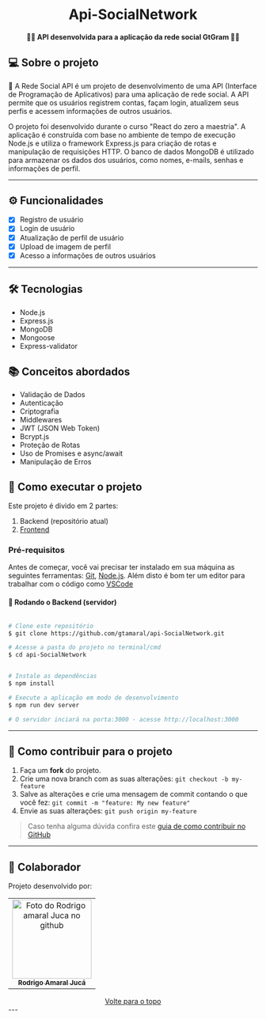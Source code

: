 </p>
<h1 align="center">
    Api-SocialNetwork 
</h1>

<h4 align="center"> 
	📖📓  API desenvolvida para a aplicação da rede social GtGram  📓📖
</h4>


</p>


## 💻 Sobre o projeto

🔎 A Rede Social API é um projeto de desenvolvimento de uma API (Interface de Programação de Aplicativos) para uma aplicação de rede social. A API permite que os usuários registrem contas, façam login, atualizem seus perfis e acessem informações de outros usuários.




O projeto foi desenvolvido durante o curso "React do zero a maestria". A aplicação é construída com base no ambiente de tempo de execução Node.js e utiliza o framework Express.js para criação de rotas e manipulação de requisições HTTP. O banco de dados MongoDB é utilizado para armazenar os dados dos usuários, como nomes, e-mails, senhas e informações de perfil.



---

## ⚙️ Funcionalidades

- [x] Registro de usuário
- [x] Login de usuário
- [x] Atualização de perfil de usuário
- [x] Upload de imagem de perfil
- [x] Acesso a informações de outros usuários

---
## 🛠 Tecnologias
- Node.js
- Express.js
- MongoDB
- Mongoose
- Express-validator

## 📚 Conceitos abordados

- Validação de Dados
- Autenticação 
- Criptografia
- Middlewares
- JWT (JSON Web Token)
- Bcrypt.js
- Proteção de Rotas
- Uso de Promises e async/await
- Manipulação de Erros

## 🚀 Como executar o projeto

Este projeto é divido em 2 partes:
1. Backend (repositório atual)
2. [Frontend](https://github.com/gtamaral/gtGram-frontend)


### Pré-requisitos

Antes de começar, você vai precisar ter instalado em sua máquina as seguintes ferramentas:
[Git](https://git-scm.com), [Node.js](https://nodejs.org/en/). 
Além disto é bom ter um editor para trabalhar com o código como [VSCode](https://code.visualstudio.com/)

#### 🎲 Rodando o Backend (servidor)

```bash

# Clone este repositório
$ git clone https://github.com/gtamaral/api-SocialNetwork.git

# Acesse a pasta do projeto no terminal/cmd
$ cd api-SocialNetwork


# Instale as dependências
$ npm install

# Execute a aplicação em modo de desenvolvimento
$ npm run dev server

# O servidor inciará na porta:3000 - acesse http://localhost:3000 

```
---


    

## 💪 Como contribuir para o projeto

1. Faça um **fork** do projeto.
2. Crie uma nova branch com as suas alterações: `git checkout -b my-feature`
3. Salve as alterações e crie uma mensagem de commit contando o que você fez: `git commit -m "feature: My new feature"`
4. Envie as suas alterações: `git push origin my-feature`
> Caso tenha alguma dúvida confira este [guia de como contribuir no GitHub](./CONTRIBUTING.md)

---

## 🤝 Colaborador

Projeto desenvolvido por:

<table>
  <tr>
    <td align="center">
      <a href="#">
        <img src="https://github.com/gtamaral.png" width="160px;" alt="Foto do Rodrigo amaral Juca no github"/><br>
        <sub>
          <b>Rodrigo Amaral Jucá</b>
        </sub>
      </a>
    </td>
  </tr>
</table>


<div align="center">
  <a href="#top">Volte para o topo</a>
</div>
---


